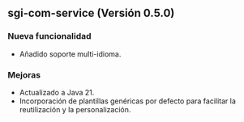 ## sgi-com-service (Versión 0.5.0)

### Nueva funcionalidad
* Añadido soporte multi-idioma.

### Mejoras
* Actualizado a Java 21.
* Incorporación de plantillas genéricas por defecto para facilitar la reutilización y la personalización.

